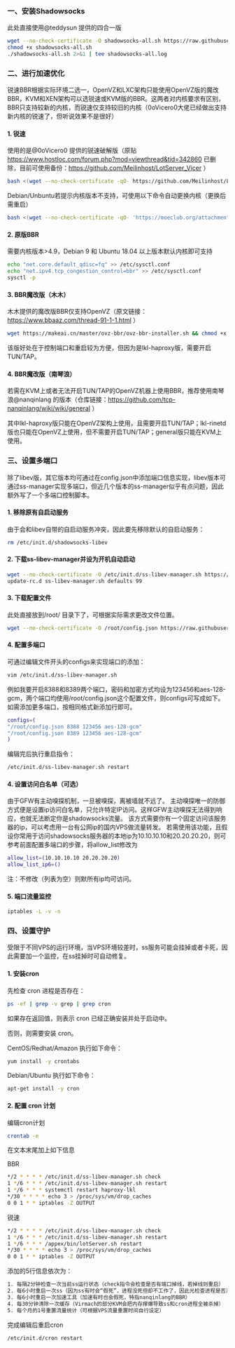 ### 一、安装Shadowsocks

此处直接使用@teddysun 提供的四合一版
``` bash
wget --no-check-certificate -O shadowsocks-all.sh https://raw.githubusercontent.com/teddysun/shadowsocks_install/master/shadowsocks-all.sh
chmod +x shadowsocks-all.sh
./shadowsocks-all.sh 2>&1 | tee shadowsocks-all.log
```

### 二、进行加速优化

锐速BBR根据实际环境二选一，OpenVZ和LXC架构只能使用OpenVZ版的魔改BBR，KVM和XEN架构可以选锐速或KVM版的BBR。这两者对内核要求有区别，BBR只支持较新的内核，而锐速仅支持较旧的内核（0oVicero0大佬已经做出支持新内核的锐速了，但听说效果不是很好）

#### 1. 锐速

使用的是@0oVicero0 提供的锐速破解版（原贴 https://www.hostloc.com/forum.php?mod=viewthread&tid=342860 已删除，目前可使用备份：https://github.com/Meilinhost/LotServer_Vicer ）
``` bash
bash <(wget --no-check-certificate -qO- https://github.com/Meilinhost/LotServer_Vicer/raw/master/Install.sh) install
```
Debian/Unbuntu若提示内核版本不支持，可使用以下命令自动更换内核（更换后需重启）
``` bash
bash <(wget --no-check-certificate -qO- 'https://moeclub.org/attachment/LinuxShell/Debian_Kernel.sh')
```

#### 2. 原版BBR
需要内核版本>4.9，Debian 9 和 Ubuntu 18.04 以上版本默认内核即可支持
``` bash
echo "net.core.default_qdisc=fq" >> /etc/sysctl.conf
echo "net.ipv4.tcp_congestion_control=bbr" >> /etc/sysctl.conf
sysctl -p
```

#### 3. BBR魔改版（木木）

木木提供的魔改版BBR仅支持OpenVZ（原文链接：https://www.bbaaz.com/thread-91-1-1.html ）
``` bash
wget https://makeai.cn/master/ovz-bbr/ovz-bbr-installer.sh && chmod +x ovz-bbr-installer.sh && ./ovz-bbr-installer.sh
```
该版好处在于控制端口和重启较为方便，但因为是lkl-haproxy版，需要开启TUN/TAP。


#### 4. BBR魔改版（南琴浪）

若需在KVM上或者无法开启TUN/TAP的OpenVZ机器上使用BBR，推荐使用南琴浪@nanqinlang 的版本（仓库链接：https://github.com/tcp-nanqinlang/wiki/wiki/general ）

其中lkl-haproxy版只能在OpenVZ架构上使用，且需要开启TUN/TAP；lkl-rinetd版也只能在OpenVZ上使用，但不需要开启TUN/TAP；general版只能在KVM上使用。


### 三、设置多端口

除了libev版，其它版本均可通过在config.json中添加端口信息实现，libev版本可通过ss-manager实现多端口，但近几个版本的ss-manager似乎有点问题，因此额外写了一个多端口控制脚本。

#### 1. 移除原有自启动服务

由于会和libev自带的自启动服务冲突，因此要先移除默认的自启动服务：
``` bash
rm /etc/init.d/shadowsocks-libev
```

#### 2. 下载ss-libev-manager并设为开机自动启动

``` bash
wget --no-check-certificate -O /etc/init.d/ss-libev-manager.sh https://raw.githubusercontent.com/imfy/shadowsocks-script/master/ss-libev-manager.sh && chmod 755 /etc/init.d/ss-libev-manager.sh
update-rc.d ss-libev-manager.sh defaults 99
```

#### 3. 下载配置文件
此处直接放到/root/ 目录下了，可根据实际需求更改文件位置。
``` bash
wget --no-check-certificate -O /root/config.json https://raw.githubusercontent.com/imfy/shadowsocks-script/master/config.json
```

#### 4. 配置多端口

可通过编辑文件开头的configs来实现端口的添加：
``` bash
vim /etc/init.d/ss-libev-manager.sh
```
例如我要开启8388和8389两个端口，密码和加密方式均设为123456和aes-128-gcm，两个端口均使用/root/config.json这个配置文件，则configs可写成如下。如需添加更多端口，按相同格式新添加行即可。
``` bash
configs=(
"/root/config.json 8388 123456 aes-128-gcm"
"/root/config.json 8389 123456 aes-128-gcm"
)
```
编辑完后执行重启指令：
``` bash
/etc/init.d/ss-libev-manager.sh restart
```

#### 4. 设置访问白名单（可选）
由于GFW有主动嗅探机制，一旦被嗅探，离被墙就不远了。
主动嗅探唯一的防御方式便是设置ip访问白名单，只允许特定IP访问。这样GFW主动嗅探无法得到响应，也就无法断定你是shadowsocks流量。
该方式需要你有一个固定访问该服务器的ip，可以考虑用一台有公网ip的国内VPS做流量转发。
若需使用该功能，且假设你常用于访问shadowsocks服务器的本地ip为10.10.10.10和20.20.20.20，则可参考前面配置多端口的步骤，将allow_list修改为
``` bash
allow_list=(10.10.10.10 20.20.20.20)
allow_list_ip6=()
```
注：不修改（列表为空）则默所有ip均可访问。

#### 5. 端口流量监控

``` bash
iptables -L -v -n
```

### 四、设置守护

受限于不同VPS的运行环境，当VPS环境较差时，ss服务可能会挂掉或者卡死，因此需要加一个监控，在ss挂掉时可自动修复。

#### 1. 安装cron

先检查 cron 进程是否存在：
``` bash
ps -ef | grep -v grep | grep cron
```
如果存在返回值，则表示 cron 已经正确安装并处于启动中。

否则，则需要安装 cron。

CentOS/Redhat/Amazon 执行如下命令：
``` bash
yum install -y crontabs
```
Debian/Ubuntu 执行如下命令：
``` bash
apt-get install -y cron
```

#### 2. 配置 cron 计划

编辑cron计划
``` bash
crontab -e
```
在文本末尾加上如下信息

BBR
``` bash
*/2 * * * * /etc/init.d/ss-libev-manager.sh check
1 */6 * * * /etc/init.d/ss-libev-manager.sh restart
1 */6 * * * systemctl restart haproxy-lkl
*/30 * * * * echo 3 > /proc/sys/vm/drop_caches
0 0 1 * * iptables -Z OUTPUT
```
锐速
``` bash
*/2 * * * * /etc/init.d/ss-libev-manager.sh check
1 */6 * * * /etc/init.d/ss-libev-manager.sh restart
1 */6 * * * /appex/bin/lotServer.sh restart
*/30 * * * * echo 3 > /proc/sys/vm/drop_caches
0 0 1 * * iptables -Z OUTPUT
```
添加的5行信息依次为：
``` bash
1. 每隔2分钟检查一次当前ss运行状态（check指令会检查是否有端口掉线，若掉线则重启）
2. 每6小时重启一次ss（因为ss有时会“假死”，进程没死但却不工作了，因此光检查进程是否活着还不够，还需要设置一个定时重启。设置成每隔6小时的01分重启是为了避免与第一条指令同时执行导致出错）
3. 每6小时重启一次加速工具（加速有时也会假死，特指nanqinlang的BBR）
4. 每30分钟清除一次缓存（Virmach的部分KVM会把内存撑爆导致ss和cron进程全被杀掉）
5. 每个月的1号重置流量统计（可根据VPS流量重置时间自行设定）
```
完成编辑后重启cron
``` bash
/etc/init.d/cron restart
```
